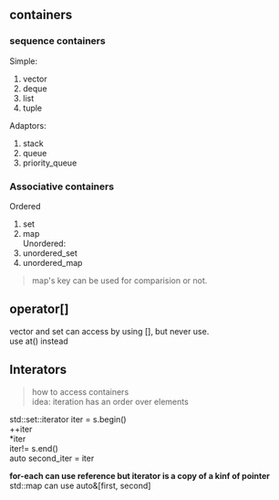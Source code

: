 ## containers

### sequence containers
Simple:  
1. vector   
2. deque  
3. list  
4. tuple  

Adaptors:   
1. stack  
2. queue
3. priority_queue  

### Associative containers
Ordered
1. set  
2. map  
Unordered:  
1. unordered_set  
2. unordered_map  

> map's key can be used for comparision or not.   

## operator[]
vector and set can access by using [], but never use.  
use at() instead

## Interators
> how to access containers  
> idea: iteration has an order over elements  
  
std::set::iterator iter = s.begin()  
++iter  
\*iter  
iter!= s.end()  
auto second_iter = iter  

**for-each can use reference but iterator is a copy of a kinf of pointer**  
std::map can use auto&[first, second]  

